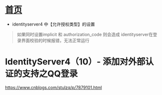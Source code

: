 # [首页](https://booksos.cn)
- identityserver4 中【允许授权类型】的设置 
>如果同时设置implicit 和 authorization_code 则会造成 identityserver在登录界面校验的时候报错，无法正常运行

# IdentityServer4（10）- 添加对外部认证的支持之QQ登录  
https://www.cnblogs.com/stulzq/p/7879101.html





